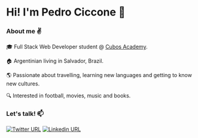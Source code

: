 # Hi! I'm Pedro Ciccone :wave:

### About me :v:

:mortar_board: Full Stack Web Developer student @ [Cubos Academy](https://www.cubos.academy/).

:house: Argentinian living in Salvador, Brazil.

:earth_americas: Passionate about travelling, learning new languages and getting to know new cultures.

:mag: Interested in football, movies, music and books.

### Let's talk! :mailbox:

[![Twitter URL](https://img.shields.io/twitter/url?color=%231DA1F2&label=follow&logo=twitter&logoColor=%231DA1F2&style=flat-square&url=https%3A%2F%2Fwww.twitter.com%2Fuser%pablohildo)](https://twitter.com/PedroCicc)
[![Linkedin URL](https://img.shields.io/twitter/url?color=%230072b1&label=connect&logo=linkedin&logoColor=%230072b1&style=flat-square&url=https%3A%2F%2Fwww.linkedin.com%2Fin%2Fpablohildo%2F)](https://www.linkedin.com/in/pedrociccone/)